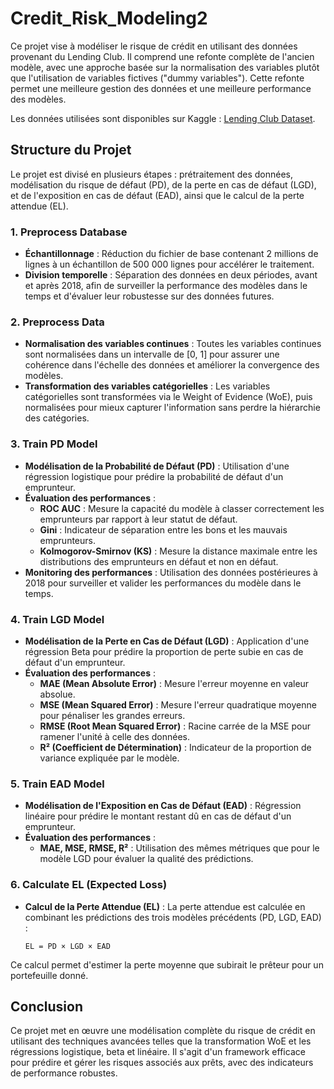 # Credit_Risk_Modeling2

Ce projet vise à modéliser le risque de crédit en utilisant des données provenant du Lending Club. Il comprend une refonte complète de l'ancien modèle, avec une approche basée sur la normalisation des variables plutôt que l'utilisation de variables fictives ("dummy variables"). Cette refonte permet une meilleure gestion des données et une meilleure performance des modèles.

Les données utilisées sont disponibles sur Kaggle : [Lending Club Dataset](https://www.kaggle.com/datasets/wordsforthewise/lending-club?resource=download).

## Structure du Projet

Le projet est divisé en plusieurs étapes : prétraitement des données, modélisation du risque de défaut (PD), de la perte en cas de défaut (LGD), et de l'exposition en cas de défaut (EAD), ainsi que le calcul de la perte attendue (EL).

### 1. **Preprocess Database**
   - **Échantillonnage** : Réduction du fichier de base contenant 2 millions de lignes à un échantillon de 500 000 lignes pour accélérer le traitement.
   - **Division temporelle** : Séparation des données en deux périodes, avant et après 2018, afin de surveiller la performance des modèles dans le temps et d'évaluer leur robustesse sur des données futures.

### 2. **Preprocess Data**
   - **Normalisation des variables continues** : Toutes les variables continues sont normalisées dans un intervalle de [0, 1] pour assurer une cohérence dans l'échelle des données et améliorer la convergence des modèles.
   - **Transformation des variables catégorielles** : Les variables catégorielles sont transformées via le Weight of Evidence (WoE), puis normalisées pour mieux capturer l'information sans perdre la hiérarchie des catégories.

### 3. **Train PD Model**
   - **Modélisation de la Probabilité de Défaut (PD)** : Utilisation d'une régression logistique pour prédire la probabilité de défaut d'un emprunteur.
   - **Évaluation des performances** : 
     - **ROC AUC** : Mesure la capacité du modèle à classer correctement les emprunteurs par rapport à leur statut de défaut.
     - **Gini** : Indicateur de séparation entre les bons et les mauvais emprunteurs.
     - **Kolmogorov-Smirnov (KS)** : Mesure la distance maximale entre les distributions des emprunteurs en défaut et non en défaut.
   - **Monitoring des performances** : Utilisation des données postérieures à 2018 pour surveiller et valider les performances du modèle dans le temps.

### 4. **Train LGD Model**
   - **Modélisation de la Perte en Cas de Défaut (LGD)** : Application d'une régression Beta pour prédire la proportion de perte subie en cas de défaut d'un emprunteur.
   - **Évaluation des performances** : 
     - **MAE (Mean Absolute Error)** : Mesure l'erreur moyenne en valeur absolue.
     - **MSE (Mean Squared Error)** : Mesure l'erreur quadratique moyenne pour pénaliser les grandes erreurs.
     - **RMSE (Root Mean Squared Error)** : Racine carrée de la MSE pour ramener l'unité à celle des données.
     - **R² (Coefficient de Détermination)** : Indicateur de la proportion de variance expliquée par le modèle.

### 5. **Train EAD Model**
   - **Modélisation de l'Exposition en Cas de Défaut (EAD)** : Régression linéaire pour prédire le montant restant dû en cas de défaut d'un emprunteur.
   - **Évaluation des performances** : 
     - **MAE, MSE, RMSE, R²** : Utilisation des mêmes métriques que pour le modèle LGD pour évaluer la qualité des prédictions.

### 6. **Calculate EL (Expected Loss)**
   - **Calcul de la Perte Attendue (EL)** : La perte attendue est calculée en combinant les prédictions des trois modèles précédents (PD, LGD, EAD) :
     ```
     EL = PD × LGD × EAD
     ```
   Ce calcul permet d'estimer la perte moyenne que subirait le prêteur pour un portefeuille donné.

## Conclusion

Ce projet met en œuvre une modélisation complète du risque de crédit en utilisant des techniques avancées telles que la transformation WoE et les régressions logistique, beta et linéaire. Il s'agit d'un framework efficace pour prédire et gérer les risques associés aux prêts, avec des indicateurs de performance robustes.
